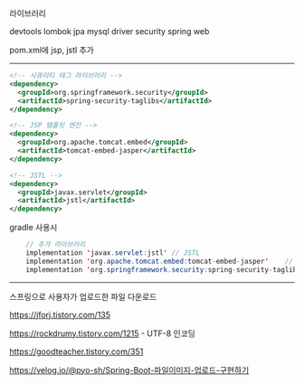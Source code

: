 라이브러리

devtools
lombok
jpa
mysql driver
security
spring web

pom.xml에 jsp, jstl 추가

<hr/>

```xml
<!-- 시큐리티 태그 라이브러리 -->
<dependency>
  <groupId>org.springframework.security</groupId>
  <artifactId>spring-security-taglibs</artifactId>
</dependency>

<!-- JSP 템플릿 엔진 -->
<dependency>
  <groupId>org.apache.tomcat.embed</groupId>
  <artifactId>tomcat-embed-jasper</artifactId>
</dependency>

<!-- JSTL -->
<dependency>
  <groupId>javax.servlet</groupId>
  <artifactId>jstl</artifactId>
</dependency>
```

gradle 사용시

```java
	// 추가 라이브러리
	implementation 'javax.servlet:jstl'	// JSTL
	implementation 'org.apache.tomcat.embed:tomcat-embed-jasper'	// JSP 탬플릿 엔진
	implementation 'org.springframework.security:spring-security-taglibs'	// Security 태그 라이브러리
```

<hr/>

스프링으로 사용자가 업로드한 파일 다운로드

https://jforj.tistory.com/135

https://rockdrumy.tistory.com/1215 - UTF-8 인코딩

https://goodteacher.tistory.com/351

https://velog.io/@pyo-sh/Spring-Boot-파일이미지-업로드-구현하기